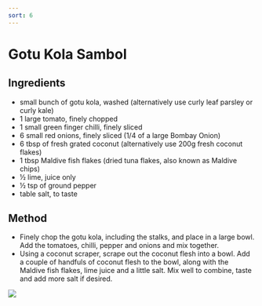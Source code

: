```yaml
---
sort: 6
---
```


# Gotu Kola Sambol

## Ingredients

* small bunch of gotu kola, washed (alternatively use curly leaf parsley or curly kale)
* 1 large tomato, finely chopped
* 1 small green finger chilli, finely sliced
* 6 small red onions, finely sliced (1/4 of a large Bombay Onion)
* 6 tbsp of fresh grated coconut (alternatively use 200g fresh coconut flakes)
* 1 tbsp Maldive fish flakes (dried tuna flakes, also known as Maldive chips)
* ½ lime, juice only
* ½ tsp of ground pepper
* table salt, to taste


## Method

* Finely chop the gotu kola, including the stalks, and place in a large bowl. Add the tomatoes, chilli, pepper and onions and mix together.
* Using a coconut scraper, scrape out the coconut flesh into a bowl. Add a couple of handfuls of coconut flesh to the bowl, along with the Maldive fish flakes, lime juice and a little salt. Mix well to combine, taste and add more salt if desired.

<img src="{{site.baseurl}}/images/gotu_kola_sambol.jpg"/>
